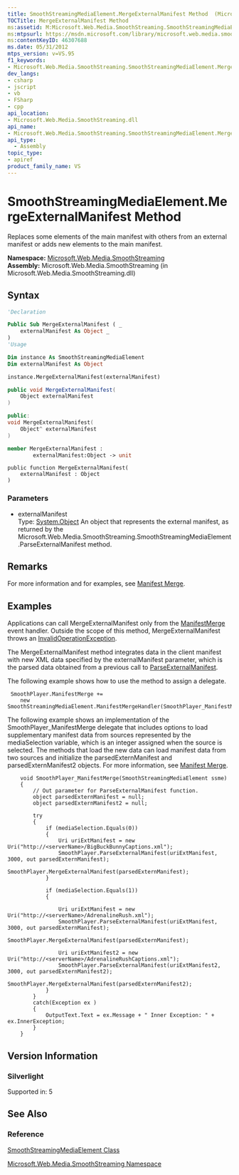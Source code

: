 ```yaml
---
title: SmoothStreamingMediaElement.MergeExternalManifest Method  (Microsoft.Web.Media.SmoothStreaming)
TOCTitle: MergeExternalManifest Method
ms:assetid: M:Microsoft.Web.Media.SmoothStreaming.SmoothStreamingMediaElement.MergeExternalManifest(System.Object)
ms:mtpsurl: https://msdn.microsoft.com/library/microsoft.web.media.smoothstreaming.smoothstreamingmediaelement.mergeexternalmanifest(v=VS.95)
ms:contentKeyID: 46307688
ms.date: 05/31/2012
mtps_version: v=VS.95
f1_keywords:
- Microsoft.Web.Media.SmoothStreaming.SmoothStreamingMediaElement.MergeExternalManifest
dev_langs:
- csharp
- jscript
- vb
- FSharp
- cpp
api_location:
- Microsoft.Web.Media.SmoothStreaming.dll
api_name:
- Microsoft.Web.Media.SmoothStreaming.SmoothStreamingMediaElement.MergeExternalManifest
api_type:
  - Assembly
topic_type:
- apiref
product_family_name: VS
---
```


# SmoothStreamingMediaElement.MergeExternalManifest Method

Replaces some elements of the main manifest with others from an external manifest or adds new elements to the main manifest.

**Namespace:**  [Microsoft.Web.Media.SmoothStreaming](microsoft-web-media-smoothstreaming-namespace_1.md)  
**Assembly:**  Microsoft.Web.Media.SmoothStreaming (in Microsoft.Web.Media.SmoothStreaming.dll)

## Syntax

```vb
'Declaration

Public Sub MergeExternalManifest ( _
    externalManifest As Object _
)
'Usage

Dim instance As SmoothStreamingMediaElement
Dim externalManifest As Object

instance.MergeExternalManifest(externalManifest)
```

```csharp
public void MergeExternalManifest(
    Object externalManifest
)
```

```cpp
public:
void MergeExternalManifest(
    Object^ externalManifest
)
```

``` fsharp
member MergeExternalManifest : 
        externalManifest:Object -> unit 
```

```jscript
public function MergeExternalManifest(
    externalManifest : Object
)
```

### Parameters

  - externalManifest  
    Type: [System.Object](https://msdn.microsoft.com/library/e5kfa45b\(v=vs.95\))  
    An object that represents the external manifest, as returned by the Microsoft.Web.Media.SmoothStreaming.SmoothStreamingMediaElement.ParseExternalManifest method.

## Remarks

For more information and for examples, see [Manifest Merge](manifest-merge.md).

## Examples

Applications can call MergeExternalManifest only from the [ManifestMerge](smoothstreamingmediaelement-manifestmerge-event-microsoft-web-media-smoothstreaming_1.md) event handler. Outside the scope of this method, MergeExternalManifest throws an [InvalidOperationException](https://msdn.microsoft.com/library/2asft85a\(v=vs.95\)).

The MergeExternalManifest method integrates data in the client manifest with new XML data specified by the externalManifest parameter, which is the parsed data obtained from a previous call to [ParseExternalManifest](smoothstreamingmediaelement-parseexternalmanifest-method-microsoft-web-media-smoothstreaming_1.md).

The following example shows how to use the method to assign a delegate.

``` 
 SmoothPlayer.ManifestMerge += 
    new SmoothStreamingMediaElement.ManifestMergeHandler(SmoothPlayer_ManifestMerge);
```

The following example shows an implementation of the SmoothPlayer\_ManifestMerge delegate that includes options to load supplementary manifest data from sources represented by the mediaSelection variable, which is an integer assigned when the source is selected. The methods that load the new data can load manifest data from two sources and initialize the parsedExternManifest and parsedExternManifest2 objects. For more information, see [Manifest Merge](manifest-merge.md).

``` 
    void SmoothPlayer_ManifestMerge(SmoothStreamingMediaElement ssme)
    {
        // Out parameter for ParseExternalManifest function.
        object parsedExternManifest = null;
        object parsedExternManifest2 = null;

        try
        {
            if (mediaSelection.Equals(0))
            {
                Uri uriExtManifest = new Uri("http://<serverName>/BigBuckBunnyCaptions.xml");
                SmoothPlayer.ParseExternalManifest(uriExtManifest, 3000, out parsedExternManifest);
                SmoothPlayer.MergeExternalManifest(parsedExternManifest);
            }

            if (mediaSelection.Equals(1))
            {
    
                Uri uriExtManifest = new Uri("http://<serverName>/AdrenalineRush.xml");
                SmoothPlayer.ParseExternalManifest(uriExtManifest, 3000, out parsedExternManifest);
                SmoothPlayer.MergeExternalManifest(parsedExternManifest);

                Uri uriExtManifest2 = new Uri("http://<serverName>/AdrenalineRushCaptions.xml");
                SmoothPlayer.ParseExternalManifest(uriExtManifest2, 3000, out parsedExternManifest2);
                SmoothPlayer.MergeExternalManifest(parsedExternManifest2);
            }
        }
        catch(Exception ex )
        {
            OutputText.Text = ex.Message + " Inner Exception: " + ex.InnerException;
        }
    }
```

## Version Information

### Silverlight

Supported in: 5  

## See Also

### Reference

[SmoothStreamingMediaElement Class](smoothstreamingmediaelement-class-microsoft-web-media-smoothstreaming_1.md)

[Microsoft.Web.Media.SmoothStreaming Namespace](microsoft-web-media-smoothstreaming-namespace_1.md)
